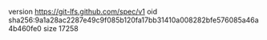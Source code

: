version https://git-lfs.github.com/spec/v1
oid sha256:9a1a28ac2287e49c9f085b120fa17bb31410a008282bfe576085a46a4b460fe0
size 17258

